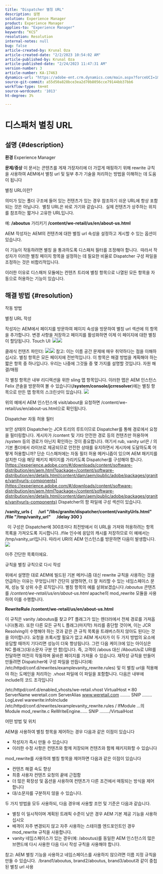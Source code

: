 ```yaml
---
title: "Dispatcher 별칭 URL"
description: 설명
solution: Experience Manager
product: Experience Manager
applies-to: "Experience Manager"
keywords: “KCS”
resolution: Resolution
internal-notes: null
bug: false
article-created-by: Krunal Oza
article-created-date: "2/2/2023 10:54:02 AM"
article-published-by: Krunal Oza
article-published-date: "2/24/2023 11:47:31 AM"
version-number: 3
article-number: KA-17463
dynamics-url: "https://adobe-ent.crm.dynamics.com/main.aspx?forceUCI=1&pagetype=entityrecord&etn=knowledgearticle&id=9a85c1e3-e7a2-ed11-aad1-6045bd006149"
source-git-commit: a55d50a828bce3ea2d70b8056cce79144bb37bb6
workflow-type: tm+mt
source-wordcount: '1013'
ht-degree: 3%

---
```


# 디스패처 별칭 URL

## 설명 {#description}

<b>환경</b>
Experience Manager


<b>문제/증상</b>
이 문서는 콘텐츠를 게재 가장자리에 더 가깝게 매핑하기 위해 rewrite 규칙을 사용하여 AEM에서 별칭 url 및 일부 추가 기술을 처리하는 방법을 이해하는 데 도움이 됩니다

별칭 URL이란?

의미가 있는 폴더 구조에 들어 있는 컨텐츠가 있는 경우 참조하기 쉬운 URL에 항상 포함되는 것은 아닙니다.  별칭 URL은 바로 가기와 같습니다.  실제 컨텐츠가 상주하는 위치를 참조하는 짧거나 고유한 URL입니다.

예: <b>/aboutus</b> 가리키기 <b>/content/we-retail/us/en/about-us.html</b>

AEM 작성자는 AEM의 컨텐츠에 대한 별칭 url 속성을 설정하고 게시할 수 있는 옵션이 있습니다.

이 기능이 작동하려면 별칭 을 통과하도록 디스패처 필터를 조정해야 합니다.  따라서 작성자가 이러한 별칭 페이지 항목을 설정하는 데 필요한 비율로 Dispatcher 구성 파일을 조정하는 것은 비합리적입니다.

이러한 이유로 디스패처 모듈에는 컨텐츠 트리에 별칭 항목으로 나열된 모든 항목을 자동으로 허용하는 기능이 있습니다.


## 해결 방법 {#resolution}


작동 방법


별칭 URL 작성

작성자는 AEM에서 페이지를 방문하여 페이지 속성을 방문하여 별칭 url 섹션에 의 항목을 추가합니다.
변경 사항을 저장하고 페이지를 활성화하면 이제 이 페이지에 대한 별칭 이 할당됩니다.
Touch UI:
![](assets/c1e59dbd-38b4-ed11-83fe-6045bd006149.png)![](assets/c3e59dbd-38b4-ed11-83fe-6045bd006149.png)


클래식 컨텐츠 파인더:
![](assets/c2e59dbd-38b4-ed11-83fe-6045bd006149.png)![](assets/c4e59dbd-38b4-ed11-83fe-6045bd006149.png)
참고: 이는 이름 공간 문제에 매우 취약하다는 점을 이해하십시오.
별칭 항목은 모든 페이지에 전반적입니다. 이 항목은 해결 방법을 계획해야 하는 짧은 항목 중 하나입니다. 우리는 나중에 그것들 중 몇 가지를 설명할 것입니다.
자원 해결/매핑

각 별칭 항목은 내부 리디렉션을 위한 sling 맵 항목입니다.
이러한 맵은 AEM 인스턴스 Felix 콘솔을 방문하여 볼 수 있습니다(<b>/system/console/jcrresolver</b>)에는 별칭 항목으로 만든 맵 항목의 스크린샷이 있습니다.
![](assets/c5e59dbd-38b4-ed11-83fe-6045bd006149.png)



위의 예에서 AEM 인스턴스에 visit/about을 요청하면 /content/we-retail/us/en/about-us.html으로 확인됩니다.

Dispatcher 자동 허용 필터

보안 상태의 Dispatcher는 JCR 트리의 루트이므로 Dispatcher를 통해 경로에서 요청을 필터링합니다.
게시자가 /content 및 기타 안전한 경로 등의 컨텐츠만 허용하며 /system 등의 경로가 아닌지 확인하는 것이 중요합니다. 여기서 rub, vanity url은 / 의 기본 폴더에서 라이브로 제공되므로 안전한 상태를 유지하면서 게시자에 도달하도록 어떻게 허용합니까?
단순 디스패처에는 자동 필터 허용 메커니즘이 있으며 AEM 패키지를 설치한 다음 해당 패키지 페이지를 가리키도록 Dispatcher를 구성해야 합니다.
[https://experience.adobe.com/#/downloads/content/software-distribution/en/aem.html?package=/content/software-distribution/en/details.html/content/dam/aem/public/adobe/packages/granite/vanityurls-components](https://experience.adobe.com/#/downloads/content/software-distribution/en/aem.html?package=/content/software-distribution/en/details.html/content/dam/aem/public/adobe/packages/granite/vanityurls-components)
Dispatcher의 팜 파일에 구성 섹션이 있습니다.


<b>/vanity_urls {</b><b> </b><b>    </b><b> </b><b>/url &quot;/libs/granite/dispatcher/content/vanityUrls.html&quot;</b><b> </b><b>    </b><b> </b><b>/file &quot;/tmp/vanity_url&quot;</b><b> </b><b>    </b><b> </b><b>/delay 300</b><b> </b><b>}</b>

 
이 구성은 Dispatcher에 300초마다 최전방에서 이 URL을 가져와 허용하려는 항목 목록을 가져오도록 지시합니다.
/file 인수에 응답의 캐시를 저장하므로 이 예에서는 /tmp/vanity_url입니다. 따라서 URI의 AEM 인스턴스를 방문하면 다음이 발생합니다.
![](assets/c6e59dbd-38b4-ed11-83fe-6045bd006149.png)



아주 간단한 목록이에요.

규칙을 별칭 규칙으로 다시 작성

위에서 설명한 대로 AEM에 빌드된 기본 메커니즘 대신 rewrite 규칙을 사용하는 것을 언급하는 이유는 무엇입니까?
간단히 설명하면, 더 잘 처리할 수 있는 네임스페이스 문제, 성능 및 상위 수준 로직입니다.
별칭 항목의 예를 살펴보겠습니다 */aboutus* 콘텐츠를 */content/we-retail/us/en/about-us.html* apache의 mod_rewrite 모듈을 사용하여 이를 수행합니다.

<b>RewriteRule /content/we-retail/us/en/about-us.html</b>


이 규칙은 vanity /aboutus를 찾고 PT 플래그가 있는 렌더러에서 전체 경로를 가져옵니다(통과).
또한 다른 모든 규칙 L 플래그(마지막) 처리를 중단할 것이며, 이는 JCR Resolving이 수행해야 하는 것과 같은 큰 규칙 목록을 트래버스하지 않아도 된다는 것을 의미합니다.
요청을 프록시할 필요가 없고 AEM 게시자가 이 두 가지 방법의 요소에 응답할 때까지 기다리면 성능이 더욱 향상됩니다.
그런 다음 케이크에 있는 아이싱은 NC 플래그(대/소문자 구분 안 함)입니다. 즉, 고객이 /abous 대신 /AboutUs로 URI를 전달하면 여전히 작동하며 올바른 페이지를 가져올 수 있습니다.
재작성 규칙을 만들어 만들려면 Dispatcher에 구성 파일을 만듭니다(예: /etc/httpd/conf.d/rewrites/examplevanity_rewrite.rules) 및 이 별칭 url을 적용해야 하는 도메인을 처리하는 .vhost 파일에 이 파일을 포함합니다.
다음은 내부에 include의 코드 조각입니다

/etc/httpd/conf.d/enabled_vhosts/we-retail.vhost VirtualHost \*:80 ServerName weretail.com ServerAlias www.weretail.com ........ SNIP ........     LogLevel warewrite:infoInclude /etc/httpd/conf.d/rewrites/examplevanity_rewrite.rules / IfModule ...의 Module mod_rewrite.c ReWriteEngine...... SNIP ......../VirtualHost



어떤 방법 및 위치


AEM을 사용하여 별칭 항목을 제어하는 경우 다음과 같은 이점이 있습니다

- 작성자가 즉시 만들 수 있습니다
- 이러한 수정 사항은 컨텐츠와 함께 저장되며 컨텐츠와 함께 패키지화할 수 있습니다


mod_rewrite를 사용하여 별칭 항목을 제어하면 다음과 같은 이점이 있습니다

- 컨텐츠 해결 속도 향상
- 최종 사용자 컨텐츠 요청의 끝에 근접함
- 더 많은 확장성 및 옵션을 사용하여 컨텐츠가 다른 조건에서 매핑되는 방식을 제어합니다
- 대/소문자를 구분하지 않을 수 있습니다.


두 가지 방법을 모두 사용하되, 다음 경우에 사용할 조언 및 기준은 다음과 같습니다.

- 별칭 이 일시적이며 계획된 트래픽 수준이 낮은 경우 AEM 기본 제공 기능을 사용하십시오
- 배격이 자주 변경되지 않고 자주 사용하는 스테이플 엔드포인트인 경우 mod_rewrite 규칙을 사용합니다.
- vanity 네임스페이스가 있는 경우(예: /aboutus)를 동일한 AEM 인스턴스의 많은 브랜드에 다시 사용한 다음 다시 작성 규칙을 사용해야 합니다.


참고: AEM 별칭 기능을 사용하고 네임스페이스를 사용하지 않으려면 이름 지정 규칙을 만들 수 있습니다.  /brand1/aboutus, brand2/aboutus, brand3/about과 같이 중첩된 별칭 url 사용
